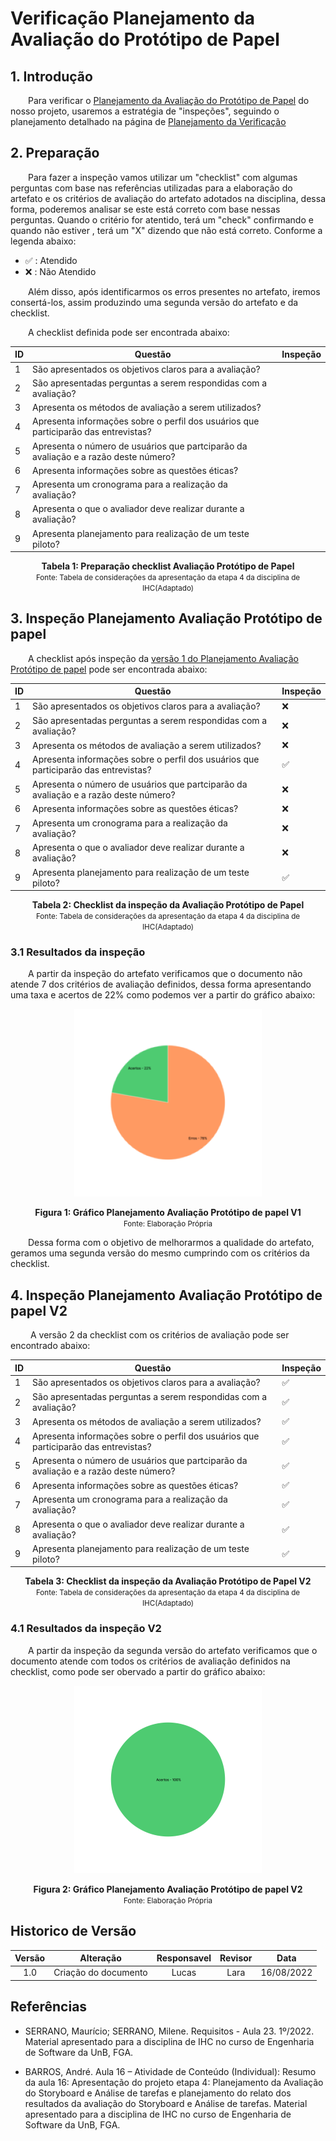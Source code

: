 # Verificação Planejamento da Avaliação do Protótipo de Papel

## 1. Introdução

&emsp;&emsp;Para verificar o [Planejamento da Avaliação do Protótipo de Papel](../prototipo_papel_doc/PlanejamentoAvaliPropPapel.md) do nosso projeto, usaremos a estratégia de "inspeções", seguindo o planejamento detalhado na página de [Planejamento da Verificação](../verificacao/planejamento.md)

## 2. Preparação

&emsp;&emsp;Para fazer a inspeção vamos utilizar um "checklist" com algumas perguntas com base nas referências utilizadas para a elaboração do artefato e os critérios de avaliação do artefato adotados na disciplina, dessa forma, poderemos analisar se este está correto com base nessas perguntas. Quando o critério for atentido, terá um "check" confirmando e quando não estiver , terá um "X" dizendo que não está correto. Conforme a legenda abaixo:

- ✅ : Atendido
- ❌ : Não Atendido

&emsp;&emsp;Além disso, após identificarmos os erros presentes no artefato, iremos consertá-los, assim produzindo uma segunda versão do artefato e da checklist.

&emsp;&emsp;A checklist definida pode ser encontrada abaixo:

<center>

|ID|Questão| Inspeção |
|-----------|-------------|-------------|
| 1 | São apresentados os objetivos claros para a avaliação? ||
| 2 | São apresentadas perguntas a serem respondidas com a avaliação?||
| 3 | Apresenta os métodos de avaliação a serem utilizados?||
| 4 | Apresenta informações sobre o perfil dos usuários que participarão das entrevistas?||
| 5 | Apresenta o número de usuários que partciparão da avaliação e a razão deste número?||
| 6 | Apresenta informações sobre as questões éticas?||
| 7 | Apresenta um cronograma para a realização da avaliação?||
| 8 | Apresenta o que o avaliador deve realizar durante a avaliação?||
| 9 | Apresenta planejamento para realização de um teste piloto?||

</center>

<figcaption align='center'>
    <b>Tabela 1: Preparação checklist Avaliação Protótipo de Papel </b>
    <br><small> Fonte: Tabela de considerações da apresentação da etapa 4 da disciplina de IHC(Adaptado)</small>
</figcaption>


## 3. Inspeção Planejamento Avaliação Protótipo de papel

&emsp;&emsp;A checklist após inspeção da [versão 1 do Planejamento Avaliação Protótipo de papel](../prototipo_papel_doc/PlanejamentoAvaliPropPapel.md) pode ser encontrada abaixo:

<center>

|ID|Questão| Inspeção |
|-----------|-------------|-------------|
| 1 | São apresentados os objetivos claros para a avaliação? | ❌ |
| 2 | São apresentadas perguntas a serem respondidas com a avaliação?|❌|
| 3 | Apresenta os métodos de avaliação a serem utilizados?|❌|
| 4 | Apresenta informações sobre o perfil dos usuários que participarão das entrevistas?|✅|
| 5 | Apresenta o número de usuários que partciparão da avaliação e a razão deste número?|❌|
| 6 | Apresenta informações sobre as questões éticas?|❌|
| 7 | Apresenta um cronograma para a realização da avaliação?|❌|
| 8 | Apresenta o que o avaliador deve realizar durante a avaliação?|❌|
| 9 | Apresenta planejamento para realização de um teste piloto?|✅|

</center>

<figcaption align='center'>
    <b>Tabela 2: Checklist da inspeção da Avaliação Protótipo de Papel </b>
    <br><small> Fonte: Tabela de considerações da apresentação da etapa 4 da disciplina de IHC(Adaptado)</small>
</figcaption>

### 3.1 Resultados da inspeção
&emsp;&emsp;A partir da inspeção do artefato verificamos que o documento não atende 7 dos critérios de avaliação definidos, dessa forma apresentando uma taxa e acertos de 22% como podemos ver a partir do gráfico abaixo:

<center>

![Grafico](../assets/graficosVerificacao/GraficoVerificacaoPlanejProtipV1.png)

</center>

<figcaption align='center'>
    <b>Figura 1: Gráfico Planejamento Avaliação Protótipo de papel V1 </b>
    <br><small> Fonte: Elaboração Própria </small>
</figcaption>

&emsp;&emsp;Dessa forma com o objetivo de melhorarmos a qualidade do artefato, geramos uma segunda versão do mesmo cumprindo com os critérios da checklist.

## 4. Inspeção Planejamento Avaliação Protótipo de papel V2
&emsp;&emsp; A versão 2 da checklist com os critérios de avaliação pode ser encontrado abaixo: 

<center>

|ID|Questão| Inspeção |
|-----------|-------------|-------------|
| 1 | São apresentados os objetivos claros para a avaliação? |✅|
| 2 | São apresentadas perguntas a serem respondidas com a avaliação?|✅|
| 3 | Apresenta os métodos de avaliação a serem utilizados?|✅|
| 4 | Apresenta informações sobre o perfil dos usuários que participarão das entrevistas?|✅|
| 5 | Apresenta o número de usuários que partciparão da avaliação e a razão deste número?|✅|
| 6 | Apresenta informações sobre as questões éticas?|✅|
| 7 | Apresenta um cronograma para a realização da avaliação?|✅|
| 8 | Apresenta o que o avaliador deve realizar durante a avaliação?|✅|
| 9 | Apresenta planejamento para realização de um teste piloto?|✅|

</center>

<figcaption align='center'>
    <b>Tabela 3: Checklist da inspeção da Avaliação Protótipo de Papel V2</b>
    <br><small> Fonte: Tabela de considerações da apresentação da etapa 4 da disciplina de IHC(Adaptado)</small>
</figcaption>

### 4.1 Resultados da inspeção V2
&emsp;&emsp;A partir da inspeção da segunda versão do artefato verificamos que o documento atende com todos os critérios de avaliação definidos na checklist, como pode ser obervado a partir do gráfico abaixo:

<center>

![Grafico](../assets/graficosVerificacao/GraficoVerificacaoPlanejProtipV2.png)

</center>

<figcaption align='center'>
    <b>Figura 2: Gráfico Planejamento Avaliação Protótipo de papel V2 </b>
    <br><small> Fonte: Elaboração Própria </small>
</figcaption>

## Historico de Versão 

|    Versão    | Alteração| Responsavel        | Revisor     | Data
| :--------: | :----: | :------------------: | :-------------: |:----:|
| 1.0| Criação do documento | Lucas | Lara | 16/08/2022 |

## Referências

- SERRANO, Maurício; SERRANO, Milene. Requisitos - Aula 23. 1º/2022. Material apresentado para a disciplina de IHC no curso de Engenharia de Software da UnB, FGA.

- BARROS, André. Aula 16 – Atividade de Conteúdo (Individual): Resumo da aula 16: Apresentação do projeto etapa 4: Planejamento da Avaliação do Storyboard e Análise de tarefas e planejamento do relato dos resultados da avaliação do Storyboard e Análise de tarefas. Material apresentado para a disciplina de IHC no curso de Engenharia de Software da UnB, FGA.